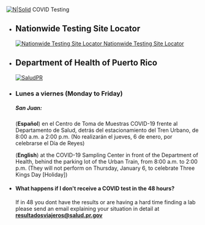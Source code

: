 [![N|Solid](https://www.travelsafe.pr.gov/images/Logo_SALUD.svg)](https://www.travelsafe.pr.gov/)
COVID Testing


- ## Nationwide Testing Site Locator
    [![Nationwide Testing Site Locator](https://www.arcgis.com/apps/webappviewer/images/app-logo.png)](https://www.arcgis.com/apps/webappviewer/index.html?id=2ec47819f57c40598a4eaf45bf9e0d16)[ Nationwide Testing Site Locator](https://www.arcgis.com/apps/webappviewer/index.html?id=2ec47819f57c40598a4eaf45bf9e0d16)
- ## Department of Health of Puerto Rico
    [![SaludPR](https://pbs.twimg.com/media/FIHUoFQWUAoUMr7?format=jpg&name=large)]()
- ### Lunes a viernes (Monday to Friday)
    ##### San Juan: 
    (**Español**) en el Centro de Toma de Muestras COVID-19 frente al Departamento de Salud, detrás del estacionamiento del Tren Urbano, de 8:00 a.m. a 2:00 p.m. (No realizarán el jueves, 6 de enero, por celebrarse el Día de Reyes)

    (**English**) at the COVID-19 Sampling Center in front of the Department of Health, behind the parking lot of the Urban Train, from 8:00 a.m. to 2:00 p.m. (They will not perform on Thursday, January 6, to celebrate Three Kings Day [Holiday])

-   #### What happens if I don't receive a COVID test in the 48 hours?
    If in 48 you dont have the results or are having a hard time finding a lab please send an email explaining your situation in detail at **resultadosviajeros@salud.pr.gov**
